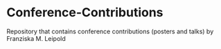# Conference-Contributions
Repository that contains conference contributions (posters and talks) by Franziska M. Leipold
